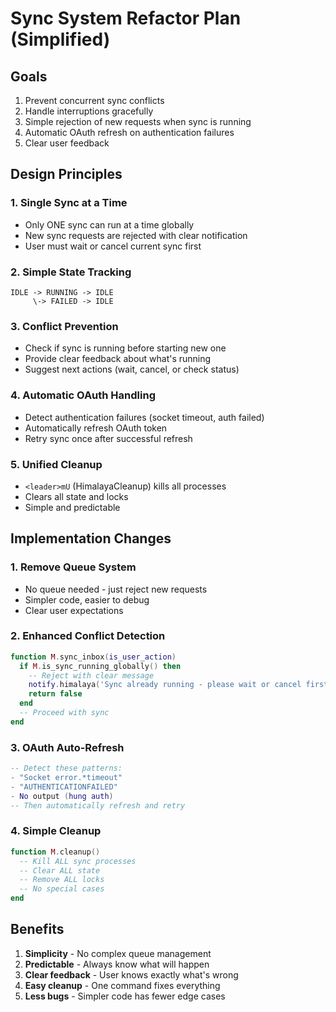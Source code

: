# Sync System Refactor Plan (Simplified)

## Goals
1. Prevent concurrent sync conflicts
2. Handle interruptions gracefully
3. Simple rejection of new requests when sync is running
4. Automatic OAuth refresh on authentication failures
5. Clear user feedback

## Design Principles

### 1. Single Sync at a Time
- Only ONE sync can run at a time globally
- New sync requests are rejected with clear notification
- User must wait or cancel current sync first

### 2. Simple State Tracking
```
IDLE -> RUNNING -> IDLE
     \-> FAILED -> IDLE
```

### 3. Conflict Prevention
- Check if sync is running before starting new one
- Provide clear feedback about what's running
- Suggest next actions (wait, cancel, or check status)

### 4. Automatic OAuth Handling
- Detect authentication failures (socket timeout, auth failed)
- Automatically refresh OAuth token
- Retry sync once after successful refresh

### 5. Unified Cleanup
- `<leader>mU` (HimalayaCleanup) kills all processes
- Clears all state and locks
- Simple and predictable

## Implementation Changes

### 1. Remove Queue System
- No queue needed - just reject new requests
- Simpler code, easier to debug
- Clear user expectations

### 2. Enhanced Conflict Detection
```lua
function M.sync_inbox(is_user_action)
  if M.is_sync_running_globally() then
    -- Reject with clear message
    notify.himalaya('Sync already running - please wait or cancel first')
    return false
  end
  -- Proceed with sync
end
```

### 3. OAuth Auto-Refresh
```lua
-- Detect these patterns:
- "Socket error.*timeout"
- "AUTHENTICATIONFAILED"
- No output (hung auth)
-- Then automatically refresh and retry
```

### 4. Simple Cleanup
```lua
function M.cleanup()
  -- Kill ALL sync processes
  -- Clear ALL state
  -- Remove ALL locks
  -- No special cases
end
```

## Benefits
1. **Simplicity** - No complex queue management
2. **Predictable** - Always know what will happen
3. **Clear feedback** - User knows exactly what's wrong
4. **Easy cleanup** - One command fixes everything
5. **Less bugs** - Simpler code has fewer edge cases